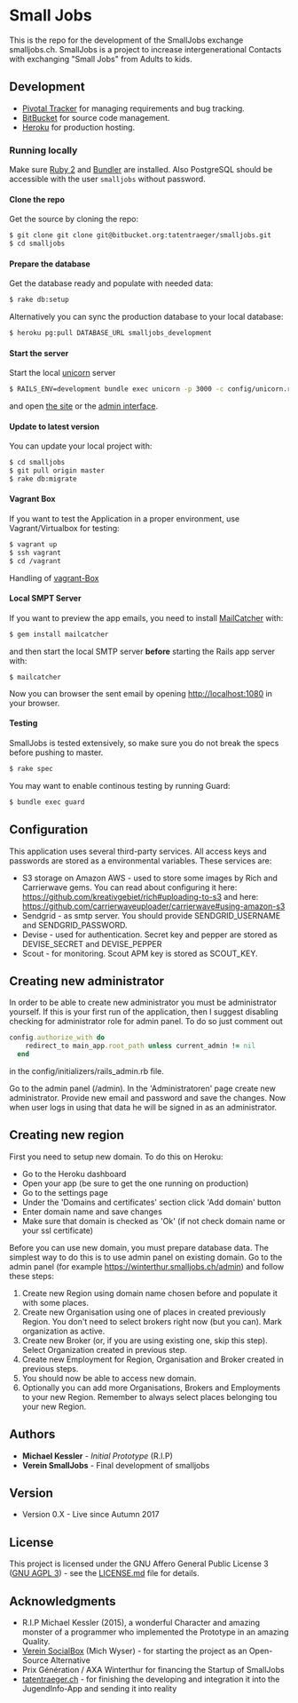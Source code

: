 # Small Jobs

This is the repo for the development of the SmallJobs exchange smalljobs.ch.
SmallJobs is a project to increase intergenerational Contacts with exchanging "Small Jobs" from Adults to kids.


## Development

* [Pivotal Tracker](https://www.pivotaltracker.com/s/projects/789611) for managing requirements and bug tracking.
*  [BitBucket](https://bitbucket.org/tatentraeger/smalljobs) for source code management.
* [Heroku](https://dashboard.heroku.com/apps/smalljobs/resources) for production hosting.

### Running locally

Make sure [Ruby 2](https://www.ruby-lang.org/en/) and [Bundler](http://bundler.io/) are installed. Also PostgreSQL
should be accessible with the user `smalljobs` without password.


#### Clone the repo

Get the source by cloning the repo:

```bash
$ git clone git clone git@bitbucket.org:tatentraeger/smalljobs.git
$ cd smalljobs
```

#### Prepare the database

Get the database ready and populate with needed data:

```bash
$ rake db:setup
```

Alternatively you can sync the production database to your local database:

```bash
$ heroku pg:pull DATABASE_URL smalljobs_development
```

#### Start the server

Start the local [unicorn](http://unicorn.bogomips.org/) server

```bash
$ RAILS_ENV=development bundle exec unicorn -p 3000 -c config/unicorn.rb
```

and open [the site](http://dev.smalljobs.ch:3000/) or the [admin interface](http://dev.smalljobs.ch:3000/admin).


#### Update to latest version

You can update your local project with:

```bash
$ cd smalljobs
$ git pull origin master
$ rake db:migrate
```

#### Vagrant Box

If you want to test the Application in a proper environment, use Vagrant/Virtualbox for testing:

```bash
$ vagrant up
$ ssh vagrant
$ cd /vagrant
```
Handling of [vagrant-Box](/puppet/README.md)

#### Local SMPT Server

If you want to preview the app emails, you need to install [MailCatcher](http://mailcatcher.me/) with:

```bash
$ gem install mailcatcher
```

and then start the local SMTP server **before** starting the Rails app server with:

```bah
$ mailcatcher
```

Now you can browser the sent email by opening [http://localhost:1080](http://localhost:1080) in your browser.

#### Testing

SmallJobs is tested extensively, so make sure you do not break the specs before pushing to master.

```bash
$ rake spec
```

You may want to enable continous testing by running Guard:

```bash
$ bundle exec guard
```

## Configuration

This application uses several third-party services. All access keys and passwords are stored as a environmental variables.
These services are:
* S3 storage on Amazon AWS - used to store some images by Rich and Carrierwave gems. You can read about configuring it here: https://github.com/kreativgebiet/rich#uploading-to-s3 and here: https://github.com/carrierwaveuploader/carrierwave#using-amazon-s3
* Sendgrid - as smtp server. You should provide SENDGRID_USERNAME and SENDGRID_PASSWORD.
* Devise - used for authentication. Secret key and pepper are stored as DEVISE_SECRET and DEVISE_PEPPER
* Scout - for monitoring. Scout APM key is stored as SCOUT_KEY.

## Creating new administrator

In order to be able to create new administrator you must be administrator yourself.
If this is your first run of the application, then I suggest disabling checking for administrator role for admin panel.
To do so just comment out 
```ruby
config.authorize_with do
    redirect_to main_app.root_path unless current_admin != nil
  end
```
in the config/initializers/rails_admin.rb file.

Go to the admin panel (/admin). In the 'Administratoren' page create new administrator. Provide new email and password and save the changes.
Now when user logs in using that data he will be signed in as an administrator.

## Creating new region

First you need to setup new domain. To do this on Heroku:
* Go to the Heroku dashboard
* Open your app (be sure to get the one running on production)
* Go to the settings page
* Under the 'Domains and certificates' section click 'Add domain' button
* Enter domain name and save changes
* Make sure that domain is checked as 'Ok' (if not check domain name or your ssl certificate)

Before you can use new domain, you must prepare database data. The simplest way to do this is to use admin panel on existing domain.
Go to the admin panel (for example https://winterthur.smalljobs.ch/admin) and follow these steps:
1. Create new Region using domain name chosen before and populate it with some places.
2. Create new Organisation using one of places in created previously Region. You don't need to select brokers right now (but you can). Mark organization as active.
3. Create new Broker (or, if you are using existing one, skip this step). Select Organization created in previous step.
4. Create new Employment for Region, Organisation and Broker created in previous steps.
5. You should now be able to access new domain.
6. Optionally you can add more Organisations, Brokers and Employments to your new Region. Remember to always select places belonging tou your new Region.

## Authors

* **Michael Kessler** - *Initial Prototype* (R.I.P)
* **Verein SmallJobs** - Final development of smalljobs

## Version
* Version 0.X - Live since Autumn 2017

## License

This project is licensed under the GNU Affero General Public License 3 ([GNU AGPL 3](https://www.gnu.org/licenses/agpl-3.0.html)) - see the [LICENSE.md](LICENSE.md) file for details.

## Acknowledgments

* R.I.P Michael Kessler (2015), a wonderful Character and amazing monster of a programmer who implemented the Prototype in an amazing Quality.
* [Verein SocialBox](http://socialbox.ch) (Mich Wyser) - for starting the project as an Open-Source Alternative
* Prix Génération / AXA Winterthur for financing the Startup of SmallJobs
* [tatentraeger.ch](http://tatentraeger.ch/) - for finishing the developing and integration it into the JugendInfo-App and sending it into reality